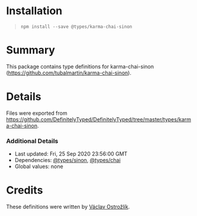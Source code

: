 # Installation
> `npm install --save @types/karma-chai-sinon`

# Summary
This package contains type definitions for karma-chai-sinon (https://github.com/tubalmartin/karma-chai-sinon).

# Details
Files were exported from https://github.com/DefinitelyTyped/DefinitelyTyped/tree/master/types/karma-chai-sinon.

### Additional Details
 * Last updated: Fri, 25 Sep 2020 23:56:00 GMT
 * Dependencies: [@types/sinon](https://npmjs.com/package/@types/sinon), [@types/chai](https://npmjs.com/package/@types/chai)
 * Global values: none

# Credits
These definitions were written by [Václav Ostrožlík](https://github.com/vasek17).
